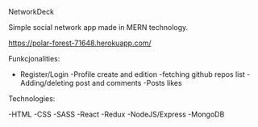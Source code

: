 NetworkDeck


Simple social network app made in MERN technology.

https://polar-forest-71648.herokuapp.com/

Funkcjonalities:

- Register/Login
-Profile create and edition
-fetching github repos list
-Adding/deleting post and comments
-Posts likes

Technologies:

-HTML
-CSS
-SASS
-React
-Redux
-NodeJS/Express
-MongoDB
